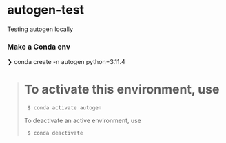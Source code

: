 
# autogen-test
Testing autogen locally


### Make a Conda env

❯ conda create -n autogen python=3.11.4

> # To activate this environment, use                                     
> 
>      $ conda activate autogen
> 
>  To deactivate an active environment, use
> 
>      $ conda deactivate

